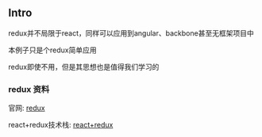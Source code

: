 ## Intro

redux并不局限于react，同样可以应用到angular、backbone甚至无框架项目中

本例子只是个redux简单应用

redux即使不用，但是其思想也是值得我们学习的

### redux 资料

官网: [redux](http://redux.js.org/)

react+redux技术栈: [react+redux](https://github.com/lewis617/react-redux-tutorial)